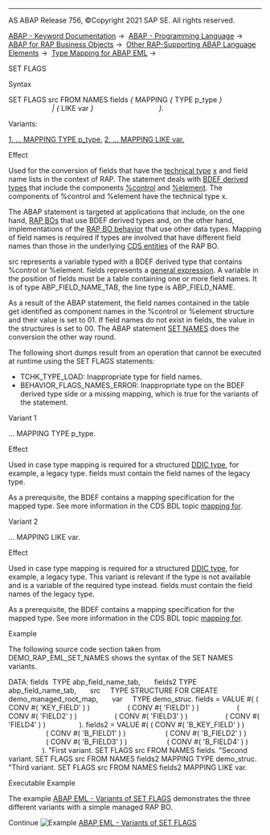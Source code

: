   

* * *

AS ABAP Release 756, ©Copyright 2021 SAP SE. All rights reserved.

[ABAP - Keyword Documentation](javascript:call_link\('abenabap.htm'\)) →  [ABAP - Programming Language](javascript:call_link\('abenabap_reference.htm'\)) →  [ABAP for RAP Business Objects](javascript:call_link\('abenabap_for_rap_bos.htm'\)) →  [Other RAP-Supporting ABAP Language Elements](javascript:call_link\('abenabap_rap_other.htm'\)) →  [Type Mapping for ABAP EML](javascript:call_link\('abapeml_type_mapping.htm'\)) → 

SET FLAGS

Syntax

SET FLAGS src FROM NAMES fields *{* MAPPING *{* TYPE p\_type *}*
                                        *|* *{* LIKE var *}*
                                *}*.

Variants:

[1\. ... MAPPING TYPE p\_type.](#!ABAP_VARIANT_1@1@)
[2\. ... MAPPING LIKE var.](#!ABAP_VARIANT_2@2@)

Effect

Used for the conversion of fields that have the [technical type](javascript:call_link\('abentechnical_type_attr_glosry.htm'\) "Glossary Entry") [x](javascript:call_link\('abenbuiltin_types_byte.htm'\)) and field name lists in the context of RAP. The statement deals with [BDEF derived types](javascript:call_link\('abenrap_derived_type_glosry.htm'\) "Glossary Entry") that include the components [%control](javascript:call_link\('abapderived_types_comp.htm'\)) and [%element](javascript:call_link\('abapderived_types_comp.htm'\)). The components of %control and %element have the technical type x.

The ABAP statement is targeted at applications that include, on the one hand, [RAP BOs](javascript:call_link\('abenrap_bo_glosry.htm'\) "Glossary Entry") that use BDEF derived types and, on the other hand, implementations of the [RAP BO behavior](javascript:call_link\('abenrap_bo_behavior_glosry.htm'\) "Glossary Entry") that use other data types. Mapping of field names is required if types are involved that have different field names than those in the underlying [CDS entities](javascript:call_link\('abencds_entity_glosry.htm'\) "Glossary Entry") of the RAP BO.

src represents a variable typed with a BDEF derived type that contains %control or %element. fields represents a [general expression](javascript:call_link\('abengeneral_expr_position_glosry.htm'\) "Glossary Entry"). A variable in the position of fields must be a table containing one or more field names. It is of type ABP\_FIELD\_NAME\_TAB, the line type is ABP\_FIELD\_NAME.

As a result of the ABAP statement, the field names contained in the table get identified as component names in the %control or %element structure and their value is set to 01. If field names do not exist in fields, the value in the structures is set to 00. The ABAP statement [SET NAMES](javascript:call_link\('abapset_names.htm'\)) does the conversion the other way round.

The following short dumps result from an operation that cannot be executed at runtime using the SET FLAGS statements:

-   TCHK\_TYPE\_LOAD: Inappropriate type for field names.
-   BEHAVIOR\_FLAGS\_NAMES\_ERROR: Inappropriate type on the BDEF derived type side or a missing mapping, which is true for the variants of the statement.

Variant 1   

... MAPPING TYPE p\_type.

Effect

Used in case type mapping is required for a structured [DDIC type](javascript:call_link\('abenddic_type_glosry.htm'\) "Glossary Entry"), for example, a legacy type. fields must contain the field names of the legacy type.

As a prerequisite, the BDEF contains a mapping specification for the mapped type. See more information in the CDS BDL topic [mapping for](javascript:call_link\('abenbdl_type_mapping.htm'\)).

Variant 2   

... MAPPING LIKE var.

Effect

Used in case type mapping is required for a structured [DDIC type](javascript:call_link\('abenddic_type_glosry.htm'\) "Glossary Entry"), for example, a legacy type. This variant is relevant if the type is not available and is a variable of the required type instead. fields must contain the field names of the legacy type.

As a prerequisite, the BDEF contains a mapping specification for the mapped type. See more information in the CDS BDL topic [mapping for](javascript:call_link\('abenbdl_type_mapping.htm'\)).

Example

The following source code section taken from DEMO\_RAP\_EML\_SET\_NAMES shows the syntax of the SET NAMES variants.

DATA: fields  TYPE abp\_field\_name\_tab,
      fields2 TYPE abp\_field\_name\_tab,
      src     TYPE STRUCTURE FOR CREATE demo\_managed\_root\_map,
      var     TYPE demo\_struc.
fields = VALUE #( ( CONV #( 'KEY\_FIELD' ) )
                  ( CONV #( 'FIELD1' ) )
                  ( CONV #( 'FIELD2' ) )
                  ( CONV #( 'FIELD3' ) )
                  ( CONV #( 'FIELD4' ) )
                ).
fields2 = VALUE #( ( CONV #( 'B\_KEY\_FIELD' ) )
                   ( CONV #( 'B\_FIELD1' ) )
                   ( CONV #( 'B\_FIELD2' ) )
                   ( CONV #( 'B\_FIELD3' ) )
                   ( CONV #( 'B\_FIELD4' ) )
                 ).
"First variant.
SET FLAGS src FROM NAMES fields.
"Second variant.
SET FLAGS src FROM NAMES fields2 MAPPING TYPE demo\_struc.
"Third variant.
SET FLAGS src FROM NAMES fields2 MAPPING LIKE var.

Executable Example

The example [ABAP EML - Variants of SET FLAGS](javascript:call_link\('abeneml_set_flags_abexa.htm'\)) demonstrates the three different variants with a simple managed RAP BO.

Continue
![Example](exa.gif "Example") [ABAP EML - Variants of SET FLAGS](javascript:call_link\('abeneml_set_flags_abexa.htm'\))